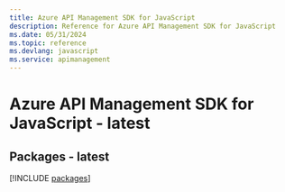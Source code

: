 ```yaml
---
title: Azure API Management SDK for JavaScript
description: Reference for Azure API Management SDK for JavaScript
ms.date: 05/31/2024
ms.topic: reference
ms.devlang: javascript
ms.service: apimanagement
---
```

# Azure API Management SDK for JavaScript - latest
## Packages - latest
[!INCLUDE [packages](api-management-index.md)]